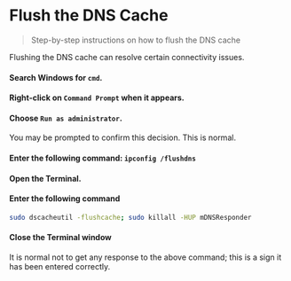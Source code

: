 # Flush the DNS Cache

> Step-by-step instructions on how to flush the DNS cache

<tip>

Flushing the DNS cache can resolve certain connectivity issues.

</tip>

<tabs className="w-full">
<tabs-item icon="i-lucide-grid-2x2" label="Windows">
<steps level="4">

#### Search Windows for `cmd`.

#### Right-click on `Command Prompt` when it appears.

#### Choose `Run as administrator`.

<note>

You may be prompted to confirm this decision. This is normal.

</note>

#### Enter the following command: `ipconfig /flushdns`

</steps>
</tabs-item>

<tabs-item icon="i-lucide-apple" label="macOS">
<steps level="4">

#### Open the Terminal.

#### Enter the following command

```bash [Terminal]
sudo dscacheutil -flushcache; sudo killall -HUP mDNSResponder
```

#### Close the Terminal window

<tip>

It is normal not to get any response to the above command; this is a sign it has been entered correctly.

</tip>
</steps>
</tabs-item>
</tabs>

